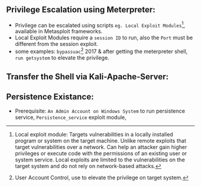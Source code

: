 ## Privilege Escalation using Meterpreter:
- Privilege can be escalated using scripts `eg. Local Exploit Modules`[^1], available in Metasploit frameworks.
- Local Exploit Modules require a `session ID` to run, also the `Port` must be different from the session exploit.
- some examples: `bypassuac`[^2] 2017 & after getting the meterpreter shell, `run getsystem` to elevate the privilege.

## Transfer the Shell via Kali-Apache-Server:

## Persistence Existance:
- Prerequisite: `An Admin Account on Windows System` to run persistence service, `Persistence_service` exploit module,  



 
[^1]: Local exploit module: 
Targets vulnerabilities in a locally installed program or system on the target machine. Unlike remote exploits that target vulnerabilities over a network.
Can help an attacker gain higher privileges or execute code with the permissions of an existing user or system service.
Local exploits are limited to the vulnerabilities on the target system and do not rely on network-based attacks.

[^2]: User Account Control, use to elevate the privilege on target system.

